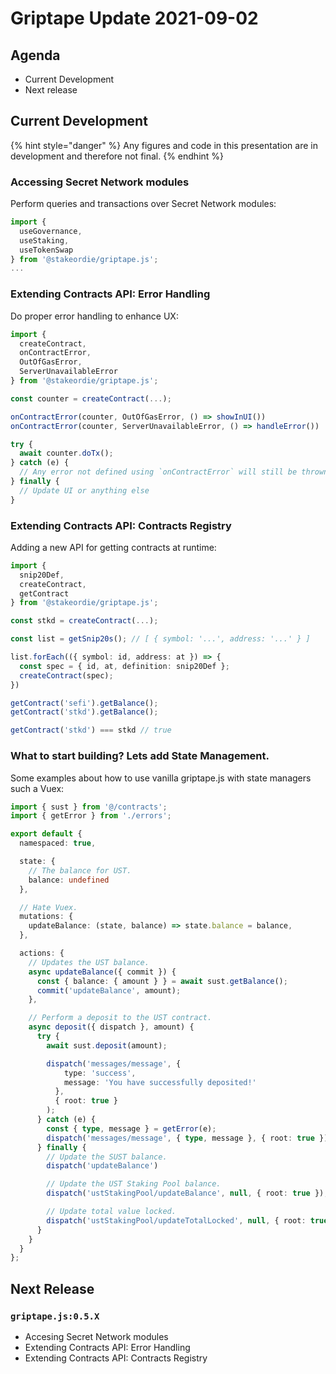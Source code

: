 # Griptape Update 2021-09-02

## Agenda

* Current Development
* Next release

## Current Development

{% hint style="danger" %}
Any figures and code in this presentation are in development and therefore not final.
{% endhint %}

### Accessing Secret Network modules

Perform queries and transactions over Secret Network modules:

```typescript
import {
  useGovernance,
  useStaking,
  useTokenSwap
} from '@stakeordie/griptape.js';
...
```

### Extending Contracts API: Error Handling

Do proper error handling to enhance UX:

```typescript
import {
  createContract,
  onContractError,
  OutOfGasError,
  ServerUnavailableError
} from '@stakeordie/griptape.js';

const counter = createContract(...);

onContractError(counter, OutOfGasError, () => showInUI())
onContractError(counter, ServerUnavailableError, () => handleError())

try {
  await counter.doTx();
} catch (e) {
  // Any error not defined using `onContractError` will still be thrown.
} finally {
  // Update UI or anything else
}
```

### Extending Contracts API: Contracts Registry

Adding a new API for getting contracts at runtime:

```typescript
import {
  snip20Def,
  createContract,
  getContract
} from '@stakeordie/griptape.js';

const stkd = createContract(...);

const list = getSnip20s(); // [ { symbol: '...', address: '...' } ]

list.forEach(({ symbol: id, address: at }) => {
  const spec = { id, at, definition: snip20Def };
  createContract(spec);
})

getContract('sefi').getBalance();
getContract('stkd').getBalance();

getContract('stkd') === stkd // true
```

### What to start building? Lets add State Management.

Some examples about how to use vanilla griptape.js with state managers such a Vuex:

```typescript
import { sust } from '@/contracts';
import { getError } from './errors';

export default {
  namespaced: true,

  state: {
    // The balance for UST.
    balance: undefined
  },

  // Hate Vuex.
  mutations: {
    updateBalance: (state, balance) => state.balance = balance,
  },

  actions: {
    // Updates the UST balance.
    async updateBalance({ commit }) {
      const { balance: { amount } } = await sust.getBalance();
      commit('updateBalance', amount);
    },

    // Perform a deposit to the UST contract.
    async deposit({ dispatch }, amount) {
      try {
        await sust.deposit(amount);

        dispatch('messages/message', {
            type: 'success',
            message: 'You have successfully deposited!'
          },
          { root: true }
        );
      } catch (e) {
        const { type, message } = getError(e);
        dispatch('messages/message', { type, message }, { root: true });
      } finally {
        // Update the SUST balance.
        dispatch('updateBalance')

        // Update the UST Staking Pool balance.
        dispatch('ustStakingPool/updateBalance', null, { root: true });

        // Update total value locked.
        dispatch('ustStakingPool/updateTotalLocked', null, { root: true });
      }
    }
  }
};
```

## Next Release

### `griptape.js:0.5.X`

* Accesing Secret Network modules
* Extending Contracts API: Error Handling
* Extending Contracts API: Contracts Registry
